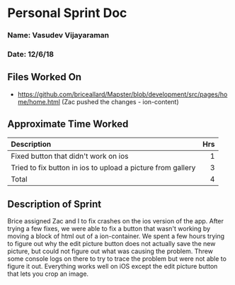 # Personal Sprint Doc
### Name: Vasudev Vijayaraman
### Date: 12/6/18

## Files Worked On
- https://github.com/briceallard/Mapster/blob/development/src/pages/home/home.html (Zac pushed the changes - ion-content)
 
## Approximate Time Worked

| Description                                                                               |   Hrs  |
| :---------------------------------------------------------------------------------------- |   ---: |
| Fixed button that didn't work on ios                                                      |    1   |
| Tried to fix button in ios to upload a picture from gallery                               |    3   |
| Total                                                                                     |    4   |


## Description of Sprint
Brice assigned Zac and I to fix crashes on the ios version of the app. After trying a few fixes, we were able
to fix a button that wasn't working by moving a block of html out of a ion-container. We spent a few hours trying to 
figure out why the edit picture button does not actually save the new picture, but could not figure out what was
causing the problem. Threw some console logs on there to try to trace the problem but were not able to figure it out. 
Everything works well on iOS except the edit picture button that lets you crop an image.
